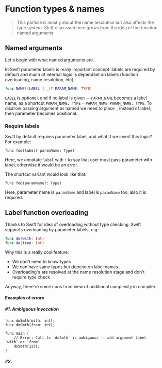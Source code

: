 # Function types & names

> This particle is mostly about the name resolution but also affects the type system.
> Stuff discussed here grows from the idea of the function named arguments


## Named arguments

Let's begin with what named arguments are.

In Swift parameter labels is really important concept: labels are required by default and much of internal logic is dependent on labels (function overloading, name resolution, etc).

```swift
func NAME((LABEL | _)? PARAM_NAME: TYPE)
```

`LABEL` is optional, and if no label is given -- `PARAM_NAME` becomes a label name, as a shortcut `PARAM_NAME: TYPE` = `PARAM_NAME PARAM_NAME: TYPE`.
To disallow passing argument as named we need to place `_` instead of label, then parameter becomes positional.

### Require labels

Swift by default requires parameter label, and what if we invert this logic?
For example:
```jc
func foo(label! paramName: Type)
```

Here, we annotate `label` with `!` to say that user must pass parameter with label, otherwise it would be an error.

The shortcut variant would look like that:
```jc
func foo(paramName!: Type)
```

Here, parameter name is `paramName` and label is `paramName` too, also it is required.

## Label function overloading

Thanks to Swift for idea of overloading without type checking.
Swift supports overloading by parameter labels, e.g.:
```swift
func do(with: Int)
func do(from: Int)
```

Why this is a really cool feature:
- We don't need to know types
- We can have same types but depend on label names.
- Overloading's are resolved at the name resolution stage and don't require type check


Anyway, there're some cons from view of additional complexity in compiler.

#### Examples of errors

##### #1. Ambiguous invocation

```jc
func doSmth(with: int);
func doSmth(from: int);

func main {
    // Error: Call to `doSmth` is ambiguous -- add argument label `with` or `from`
    doSmth(123);
}
```

##### #2. 
